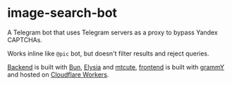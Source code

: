 # image-search-bot

A Telegram bot that uses Telegram servers as a proxy to bypass Yandex CAPTCHAs.

Works inline like `@pic` bot, but doesn't filter results and reject queries.

[Backend](./packages/image-search-server) is built with [Bun](https://github.com/oven-sh/bun), [Elysia](https://github.com/elysiajs/elysia) and [mtcute](https://github.com/mtcute/mtcute), [frontend](./packages/bot) is built with [grammY](https://github.com/grammyjs/grammY) and hosted on [Cloudflare Workers](https://workers.cloudflare.com).
